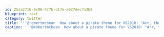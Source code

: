 ```yaml
---
id: 25aa2716-6c06-477b-b17e-a027dec7a3b8
blueprint: text
category: twitter
title: '''@robertmcbean  How about a pirate theme for VS2010: "Arr, thats a might fine data layer ya wrote thar matey!"'
caption: '''@robertmcbean  How about a pirate theme for VS2010: "Arr, thats a might fine data layer ya wrote thar matey!"'
---
```

